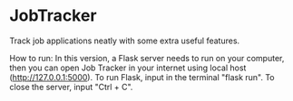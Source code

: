 # JobTracker
Track job applications neatly with some extra useful features.

How to run:
In this version, a Flask server needs to run on your computer, then you can open Job Tracker in your internet using local host (http://127.0.0.1:5000).
To run Flask, input in the terminal "flask run". To close the server, input "Ctrl + C".
